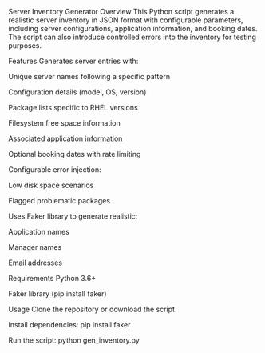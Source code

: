 Server Inventory Generator
Overview
This Python script generates a realistic server inventory in JSON format with configurable parameters, including server configurations, application information, and booking dates. The script can also introduce controlled errors into the inventory for testing purposes.

Features
Generates server entries with:

Unique server names following a specific pattern

Configuration details (model, OS, version)

Package lists specific to RHEL versions

Filesystem free space information

Associated application information

Optional booking dates with rate limiting

Configurable error injection:

Low disk space scenarios

Flagged problematic packages

Uses Faker library to generate realistic:

Application names

Manager names

Email addresses

Requirements
Python 3.6+

Faker library (pip install faker)

Usage
Clone the repository or download the script

Install dependencies: pip install faker

Run the script: python gen_inventory.py

